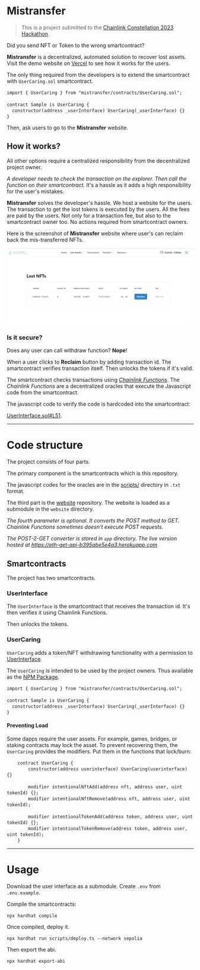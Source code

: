 # Mistransfer

> This is a project submitted to the [Chainlink Constellation 2023 Hackathon](https://devpost.com/software/user-caring).

Did you send NFT or Token to the wrong smartcontract?

**Mistransfer** is a decentralized, automated solution to recover lost assets.
Visit the demo website on [Vercel](https://mistransfer-website-git-main-ahmetson.vercel.app/) to see how it works for the users.

The only thing required from the developers is to extend the smartcontract with `UserCaring.sol` smartcontract.


```solidity
import { UserCaring } from "mistransfer/contracts/UserCaring.sol";

contract Sample is UserCaring {
  constructor(address _userInterface) UserCaring(_userInterface) {}
}
```

Then, ask users to go to the **Mistransfer** website.

## How it works?
All other options require a centralized responsibility from the decentralized project owner.

*A developer needs to check the transaction on the explorer. Then call the function on their smartcontract.*
It's a hassle as it adds a high responsibility for the user's mistakes.

**Mistransfer** solves the developer's hassle. We host a website for the users.
The transaction to get the lost tokens is executed by the users. All the fees are paid by the users.
Not only for a transaction fee, but also to the smartcontract owner too.
No actions required from smartcontract owners.

Here is the screenshot of **Mistransfer** website where user's can reclaim back the mis-transferred NFTs.

![screenshot of lost nfts](lostnfts.png "Mistransfer Reclaim lost nft")

### Is it secure?
Does any user can call withdraw function? **Nope**!

When a user clicks to **Reclaim** button by adding transaction id. 
The smartcontract verifies transaction itself. Then unlocks the tokens if it's valid.

The smartcontract checks transactions using *[Chainlink Functions](https://chain.link/functions)*.
The *Chainlink Functions* are a decentralized oracles that execute the Javascript code from the smartcontract.

The javascript code to verify the code is hardcoded into the smartcontract:

[UserInterface.sol#L51](https://github.com/ahmetson/mistransfer/blob/main/contracts/UserInterface.sol#L51).

---

# Code structure

The project consists of four parts.

The primary component is the smartcontracts which is this repository.

The javascript codes for the oracles are
in the [scripts/](./scripts/) directory in `.txt` format.

The third part is the [website](https://github.com/ahmetson/mistransfer-website) repository. 
The website is loaded as a submodule in the `website` directory.

*The fourth parameter is optional.
It converts the POST method to GET.
Chainlink Functions sometimes doesn't execute POST requests.*

*The POST-2-GET converter is stored in `app` directory. The live version hosted at https://eth-get-api-b395abe5e4a3.herokuapp.com*

## Smartcontracts

The project has two smartcontracts.

### UserInterface
The `UserInterface` is the smartcontract
that receives the transaction id. 
It's then verifies it using Chainlink Functions.

Then unlocks the tokens.

### UserCaring

`UserCaring` adds a token/NFT withdrawing functionality with a permission to
[UserInterface](#userinterface).

The `UserCaring` is intended to be used by the project owners.
Thus available as the [NPM Package](https://www.npmjs.com/package/@turkmenson/mistransfer).

```solidity
import { UserCaring } from "mistransfer/contracts/UserCaring.sol";

contract Sample is UserCaring {
  constructor(address _userInterface) UserCaring(_userInterface) {}
}
```

#### Preventing Load

Some dapps require the user assets. For example, games, bridges, or staking contracts may lock the asset.
To prevent recovering them, the `UserCaring` provides the modifiers. 
Put them in the functions that lock/burn:

```solidity
    contract UserCaring {
        constructor(address userinterface) UserCaring(userinterface) {}

        modifier intentionalNftAdd(address nft, address user, uint tokenId) {};
        modifier intentionalNftRemove(address nft, address user, uint tokenId);

        modifier intentionalTokenAdd(address token, address user, uint tokenId) {};
        modifier intentionalTokenRemove(address token, address user, uint tokenId);
    }
```

---

# Usage

Download the user interface as a submodule.
Create `.env` from `.env.example`.

Compile the smartcontracts:

```shell
npx hardhat compile
```

Once compiled, deploy it.

```shell
npx hardhat run scripts/deploy.ts --network sepolia
```

Then export the abi.

```shell
npx hardhat export-abi
```